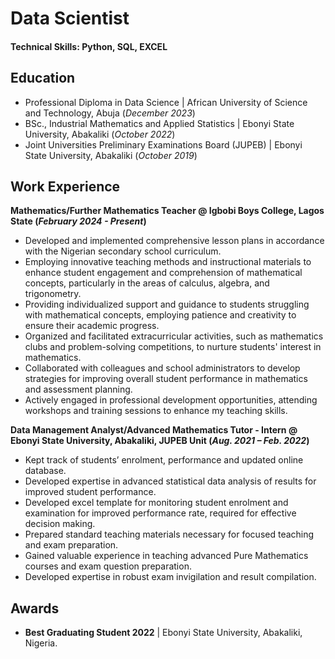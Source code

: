 # Data Scientist

#### Technical Skills: Python, SQL, EXCEL

## Education
- Professional Diploma in Data Science	| African University of Science and Technology, Abuja (_December 2023_)
- BSc., Industrial Mathematics and Applied Statistics | Ebonyi State University, Abakaliki (_October 2022_)								       		
- Joint Universities Preliminary Examinations Board (JUPEB) | Ebonyi State University, Abakaliki (_October 2019_)			        		

## Work Experience
**Mathematics/Further Mathematics Teacher @ Igbobi Boys College, Lagos State (_February 2024 - Present_)**
- Developed and implemented comprehensive lesson plans in accordance with the Nigerian secondary school curriculum.
- Employing innovative teaching methods and instructional materials to enhance student engagement and comprehension of mathematical concepts, particularly in the areas of calculus, algebra, and trigonometry.
- Providing individualized support and guidance to students struggling with mathematical concepts, employing patience and creativity to ensure their academic progress.
- Organized and facilitated extracurricular activities, such as mathematics clubs and problem-solving competitions, to nurture students' interest in mathematics.
- Collaborated with colleagues and school administrators to develop strategies for improving overall student performance in mathematics and assessment planning.
- Actively engaged in professional development opportunities, attending workshops and training sessions to enhance my teaching skills.

**Data Management Analyst/Advanced Mathematics Tutor - Intern @ Ebonyi State University, Abakaliki, JUPEB Unit (_Aug. 2021 – Feb. 2022_)**
- Kept track of students’ enrolment, performance and updated online database.
- Developed expertise in advanced statistical data analysis of results for improved student performance.
- Developed excel template for monitoring student enrolment and examination for improved performance rate, required for effective decision making.
- Prepared standard teaching materials necessary for focused teaching and exam preparation.
- Gained valuable experience in teaching advanced Pure Mathematics courses and exam question preparation.
- Developed expertise in robust exam invigilation and result compilation.

## Awards
- **Best Graduating Student 2022** | Ebonyi State University, Abakaliki, Nigeria.


